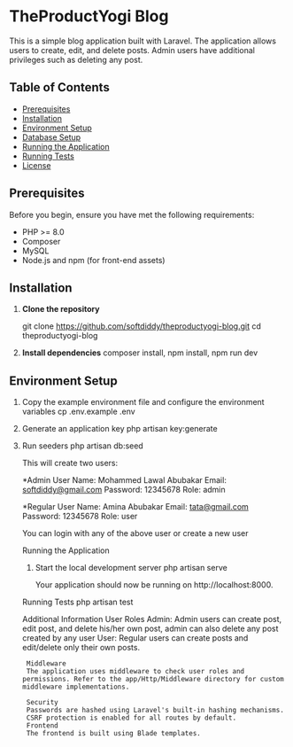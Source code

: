 # TheProductYogi Blog

This is a simple blog application built with Laravel. The application allows users to create, edit, and delete posts. Admin users have additional privileges such as deleting any post.

## Table of Contents

- [Prerequisites](#prerequisites)
- [Installation](#installation)
- [Environment Setup](#environment-setup)
- [Database Setup](#database-setup)
- [Running the Application](#running-the-application)
- [Running Tests](#running-tests)
- [License](#license)

## Prerequisites

Before you begin, ensure you have met the following requirements:

- PHP >= 8.0
- Composer
- MySQL
- Node.js and npm (for front-end assets)

## Installation

1. **Clone the repository**

   git clone https://github.com/softdiddy/theproductyogi-blog.git
   cd theproductyogi-blog
   
2. **Install dependencies**
   composer install,
    npm install,
    npm run dev

## Environment Setup
1. Copy the example environment file and configure the environment variables
   cp .env.example .env
   
2. Generate an application key
   php artisan key:generate
   
4. Run seeders
   php artisan db:seed

   This will create two users:

    *Admin User
    Name: Mohammed Lawal Abubakar
    Email: softdiddy@gmail.com
    Password: 12345678
    Role: admin
   
    *Regular User
    Name: Amina Abubakar
    Email: tata@gmail.com
    Password: 12345678
    Role: user

   You can login with any of the above user or create a new user

   Running the Application
   1. Start the local development server
      php artisan serve
      
      Your application should now be running on http://localhost:8000.

   Running Tests
       php artisan test


    Additional Information
        User Roles
        Admin: Admin users can create post, edit post, and delete his/her own post, admin can also delete any post created by any user
        User: Regular users can create posts and edit/delete only their own posts.
   
        Middleware
        The application uses middleware to check user roles and permissions. Refer to the app/Http/Middleware directory for custom middleware implementations.
        
        Security
        Passwords are hashed using Laravel's built-in hashing mechanisms.
        CSRF protection is enabled for all routes by default.
        Frontend
        The frontend is built using Blade templates.

